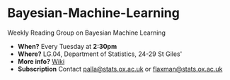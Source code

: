 # Bayesian-Machine-Learning
Weekly Reading Group on Bayesian Machine Learning

* **When?** Every Tuesday at **2:30pm** 
* **Where?** LG.04, Department of Statistics, 24-29 St Giles'
* **More info?** [Wiki](https://github.com/BigBayes/Bayesian-Machine-Learning/wiki)
* **Subscription** Contact palla@stats.ox.ac.uk or flaxman@stats.ox.ac.uk
